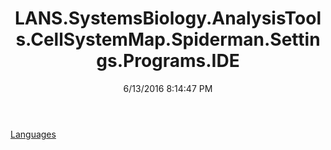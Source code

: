 ﻿---
title: LANS.SystemsBiology.AnalysisTools.CellSystemMap.Spiderman.Settings.Programs.IDE
date: 6/13/2016 8:14:47 PM
---

[Languages](T-LANS.SystemsBiology.AnalysisTools.CellSystemMap.Spiderman.Settings.Programs.IDE.Languages.html)
